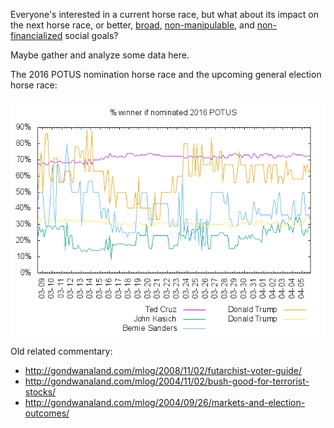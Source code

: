 Everyone's interested in a current horse race, but what about its
impact on the next horse race, or better,
[broad](http://socialgoals.blogspot.com/2015/07/targeting-surrogate-indicators.html),
[non-manipulable](http://socialgoals.blogspot.com/2015/08/hidden-metrics.html),
and
[non-financialized](http://socialgoals.blogspot.com/2014/10/gdp-versus-mental-well-being.html)
social goals?

Maybe gather and analyze some data here.

The 2016 POTUS nomination horse race and the upcoming general
election horse race:

![2016 POTUS Nominee-Winner](./2016/usa/president/table_1664.png)

Old related commentary:

* http://gondwanaland.com/mlog/2008/11/02/futarchist-voter-guide/
* http://gondwanaland.com/mlog/2004/11/02/bush-good-for-terrorist-stocks/
* http://gondwanaland.com/mlog/2004/09/26/markets-and-election-outcomes/
